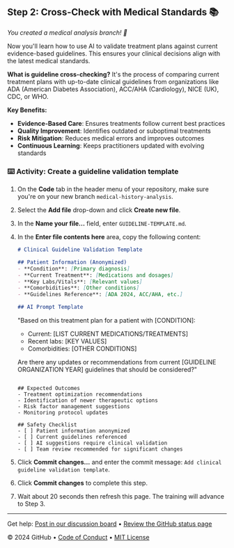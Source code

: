 <!--
  <<< Author notes: Step 2 >>>
  Start this step by acknowledging the previous step.
  Define terms and link to docs.github.com.
-->

## Step 2: Cross-Check with Medical Standards 📚

_You created a medical analysis branch! :tada:_

Now you'll learn how to use AI to validate treatment plans against current evidence-based guidelines. This ensures your clinical decisions align with the latest medical standards.

**What is guideline cross-checking?** It's the process of comparing current treatment plans with up-to-date clinical guidelines from organizations like ADA (American Diabetes Association), ACC/AHA (Cardiology), NICE (UK), CDC, or WHO.

**Key Benefits:**
- **Evidence-Based Care**: Ensures treatments follow current best practices
- **Quality Improvement**: Identifies outdated or suboptimal treatments
- **Risk Mitigation**: Reduces medical errors and improves outcomes
- **Continuous Learning**: Keeps practitioners updated with evolving standards

### :keyboard: Activity: Create a guideline validation template

1. On the **Code** tab in the header menu of your repository, make sure you're on your new branch `medical-history-analysis`.

2. Select the **Add file** drop-down and click **Create new file**.

3. In the **Name your file...** field, enter `GUIDELINE-TEMPLATE.md`.

4. In the **Enter file contents here** area, copy the following content:

   ```markdown
   # Clinical Guideline Validation Template

   ## Patient Information (Anonymized)
   - **Condition**: [Primary diagnosis]
   - **Current Treatment**: [Medications and dosages]
   - **Key Labs/Vitals**: [Relevant values]
   - **Comorbidities**: [Other conditions]  
   - **Guidelines Reference**: [ADA 2024, ACC/AHA, etc.]

   ## AI Prompt Template
   ```
   "Based on this treatment plan for a patient with [CONDITION]:
   - Current: [LIST CURRENT MEDICATIONS/TREATMENTS]
   - Recent labs: [KEY VALUES]
   - Comorbidities: [OTHER CONDITIONS]
   
   Are there any updates or recommendations from current [GUIDELINE ORGANIZATION YEAR] 
   guidelines that should be considered?"
   ```

   ## Expected Outcomes
   - Treatment optimization recommendations
   - Identification of newer therapeutic options
   - Risk factor management suggestions
   - Monitoring protocol updates

   ## Safety Checklist
   - [ ] Patient information anonymized
   - [ ] Current guidelines referenced
   - [ ] AI suggestions require clinical validation
   - [ ] Team review recommended for significant changes
   ```

5. Click **Commit changes...** and enter the commit message: `Add clinical guideline validation template`.

6. Click **Commit changes** to complete this step.

7. Wait about 20 seconds then refresh this page. The training will advance to Step 3.

<footer>

---

Get help: [Post in our discussion board](https://github.com/orgs/skills/discussions/categories/ai-clinical-insight) &bull; [Review the GitHub status page](https://www.githubstatus.com/)

&copy; 2024 GitHub &bull; [Code of Conduct](https://www.contributor-covenant.org/version/2/1/code_of_conduct/code_of_conduct.md) &bull; [MIT License](https://gh.io/mit)

</footer>
